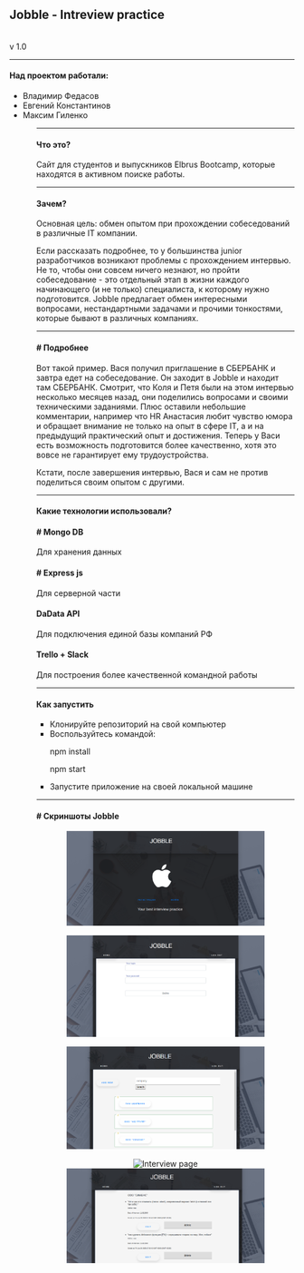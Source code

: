 <h2> Jobble - Intreview practice </h2> 
  <br>v 1.0
<hr>
<h4>Над проектом работали:</h4>
<ul>
<li>Владимир Федасов</li>
<li>Евгений Константинов</li>
<li>Максим Гиленко</li>
<ul>

<hr>
<h4> Что это? </h4>
<p>Сайт для студентов и выпускников Elbrus Bootcamp, которые находятся в активном поиске работы.</p>

<hr>
<h4> Зачем? </h4>
<p>Основная цель: обмен опытом при прохождении собеседований в различные IT компании. </p>
<p>Если рассказать подробнее, то у большинства junior разработчиков возникают проблемы с прохождением интервью. Не то, чтобы они совсем ничего незнают, но пройти собеседование - это отдельный этап в жизни каждого начинающего (и не только) специалиста, к которому нужно подготовится.
Jobble предлагает обмен интересными вопросами, нестандартными задачами и прочими тонкостями, которые бывают в различных компаниях. </p>

<hr>
<h4> # Подробнее </h4>
<p>Вот такой пример. Вася получил приглашение в СБЕРБАНК и завтра едет на собеседование. Он заходит в Jobble и находит там СБЕРБАНК. Смотрит, что Коля и Петя были на этом интервью несколько месяцев назад, они поделились вопросами и своими техническими заданиями. Плюс оставили небольшие комментарии, например что HR Анастасия любит чувство юмора и обращает внимание не только на опыт в сфере IT, а и на предыдущий практический опыт и достижения. Теперь у Васи есть возможность подготовится более качественно, хотя это вовсе не гарантирует ему трудоустройства.</p> <p>Кстати, после завершения интервью, Вася и сам не против поделиться своим опытом с другими. 
</p>

<hr>
<h4> Какие технологии использовали? </h4>

<h4> # Mongo DB </h4>
<p>Для хранения данных </p>

<h4> # Express js </h4>
<p>Для серверной части </p>

<h4> DaData API </h4>
<p>Для подключения единой базы компаний РФ </p>

<h4> Trello + Slack </h4>
<p>Для построения более качественной командной работы </p>


<hr>
<h4> Как запустить </h4>
<ul>
<li> Клонируйте репозиторий на свой компьютер </li>
<li> Воспользуйтесь командой: </li>
    <p>npm install </p>
    <p>npm start </p>
<li> Запустите приложение на своей локальной машине </li>
</ul>

<hr>
<h4> # Скриншоты Jobble </h4>


<p align="center">
  <img src="screenshots/jobble1.png" width="350" alt="Start page">
</p>

<p align="center">
  <img src="screenshots/jobble2.png" width="350" alt="Login page">
</p>

<p align="center">
  <img src="screenshots/jobble3.png" width="350" alt="Jobble main page">
</p>

<p align="center">
  <img src="your_relative_path_here" width="350" title="Interview page">
  <img src="screenshots/jobble4.png" width="350" alt="accessibility text">
</p>


